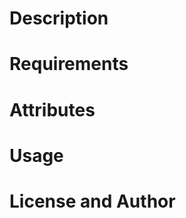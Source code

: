Description
===========

Requirements
============

Attributes
==========

Usage
=====

License and Author
==================
